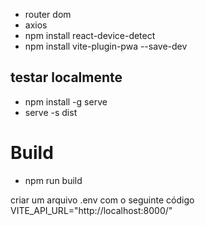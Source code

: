 
* router dom
* axios
* npm install react-device-detect
* npm install vite-plugin-pwa --save-dev

## testar localmente
* npm install -g serve
* serve -s dist


# Build

* npm run build


criar um arquivo .env com o seguinte código
VITE_API_URL="http://localhost:8000/"
